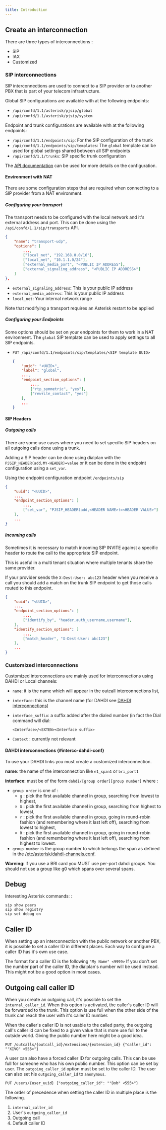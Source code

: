 ```yaml
---
title: Introduction
---
```


## Create an interconnection

There are three types of interconnections :

- SIP
- IAX
- Customized

### SIP interconnections

SIP interconnections are used to connect to a SIP provider or to another PBX that is part of your
telecom infrastructure.

Global SIP configurations are available with at the following endpoints:

- `/api/confd/1.1/asterisk/pjsip/global`
- `/api/confd/1.1/asterisk/pjsip/system`

Endpoint and trunk configurations are available with at the following endpoints:

- `/api/confd/1.1/endpoints/sip`: For the SIP configuration of the trunk
- `/api/confd/1.1/endpoints/sip/templates`: The `global` template can be used for global settings
  shared between all SIP endpoints
- `/api/confd/1.1/trunks`: SIP specific trunk configuration

The [API documentation](/documentation/api/configuration.html) can be used for more details on the
configuration.

#### Environment with NAT

There are some configuration steps that are required when connecting to a SIP provider from a NAT
environment.

##### Configuring your transport

The transport needs to be configured with the local network and it's external address and port. This
can be done using the `/api/confd/1.1/sip/transports` API.

```json
{
    "name": "transport-udp",
    "options": [
        ...,
        ["local_net", "192.168.0.0/16"],
        ["local_net", "10.1.1.0/24"],
        ["external_media_port", "<PUBLIC IP ADDRESS"],
        ["external_signaling_address", "<PUBLIC IP ADDRESS>"]
    ]
},
```

- `external_signaling_address`: This is your public IP address
- `external_media_address`: This is your public IP address
- `local_net`: Your internal network range

Note that modifying a transport requires an Asterisk restart to be applied

##### Configuring your Endpoints

Some options should be set on your endpoints for them to work in a NAT environment. The `global` SIP
template can be used to apply settings to all SIP endpoints.

- `PUT /api/confd/1.1/endpoints/sip/templates/<SIP template UUID>`

  ```json
  {
      "uuid": "<UUID>",
      "label": "global",
      ...,
      "endpoint_section_options": [
          ...,
          ["rtp_symmetric", "yes"],
          ["rewrite_contact", "yes"]
      ],
      ...
  }
  ```

#### SIP Headers

##### Outgoing calls

There are some use cases where you need to set specific SIP headers on all outgoing calls done using
a trunk.

Adding a SIP header can be done using dialplan with the `PJSIP_HEADER(add,MY-HEADER)=value` or it
can be done in the endpoint configuration using a `set_var`.

Using the endpoint configuration endpoint `/endpoints/sip`

```json
{
    "uuid": "<UUID>",
    ...,
    "endpoint_section_options": [
        ...,
        ["set_var", "PJSIP_HEADER(add,<HEADER NAME>)=<HEADER VALUE>"]
    ],
    ...
}
```

##### Incoming calls

Sometimes it is necessary to match incoming SIP INVITE against a specific header to route the call
to the appropriate SIP endpoint.

This is useful in a multi tenant situation where multiple tenants share the same provider.

If your provider sends the `X-Dest-User: abc123` header when you receive a call you should add a
match on the trunk SIP endpoint to get those calls routed to this endpoint.

```json
{
    "uuid": "<UUID>",
    ...,
    "endpoint_section_options": [
        ...,
        ["identify_by", "header,auth_username,username"],
    ],
    "identify_section_options": [
        ...,
        ["match_header", "X-Dest-User: abc123"]
    ],
    ...
}
```

### Customized interconnections

Customized interconnections are mainly used for interconnections using DAHDI or Local channels:

- `name`: it is the name which will appear in the outcall interconnections list,
- `interface`: this is the channel name (for DAHDI see
  [DAHDI interconnections](/uc-doc/administration/interconnections/introduction#interco-dahdi-conf))
- `interface_suffix`: a suffix added after the dialed number (in fact the Dial command will dial:

  ```ascii
  <Interface>/<EXTEN><Interface suffix>
  ```

- `Context` : currently not relevant

#### DAHDI interconnections {#interco-dahdi-conf}

To use your DAHDI links you must create a customized interconnection.

**name**: the name of the interconnection like `e1_span1` or `bri_port1`

**interface**: must be of the form `dahdi/[group order][group number]` where :

- `group order` is one of :
  - `g` : pick the first available channel in group, searching from lowest to highest,
  - `G` : pick the first available channel in group, searching from highest to lowest,
  - `r` : pick the first available channel in group, going in round-robin fashion (and remembering
    where it last left off), searching from lowest to highest,
  - `R` : pick the first available channel in group, going in round-robin fashion (and remembering
    where it last left off), searching from highest to lowest.
- `group number` is the group number to which belongs the span as defined in the
  [/etc/asterisk/dahdi-channels.conf](/uc-doc/administration/hardware/introduction#asterisk-dahdi-channel-conf).

**Warning**: if you use a BRI card you MUST use per-port dahdi groups. You should not use a group
like g0 which spans over several spans.

## Debug

Interesting Asterisk commands: :

```asterisk
sip show peers
sip show registry
sip set debug on
```

## Caller ID

When setting up an interconnection with the public network or another PBX, it is possible to set a
caller ID in different places. Each way to configure a caller ID has it's own use case.

The format for a caller ID is the following `"My Name" <9999>` If you don't set the number part of
the caller ID, the dialplan's number will be used instead. This might not be a good option in most
cases.

## Outgoing call caller ID

When you create an outgoing call, it's possible to set the `internal_caller_id`. When this option is
activated, the caller's caller ID will be forwarded to the trunk. This option is use full when the
other side of the trunk can reach the user with it's caller ID number.

When the caller's caller ID is not usable to the called party, the outgoing call's caller id can be
fixed to a given value that is more use full to the outside world. Giving the public number here
might be a good idea.

`PUT /outcalls/{outcall_id}/extensions/{extension_id} {"caller_id": ""XIVO" <555>"}`

A user can also have a forced caller ID for outgoing calls. This can be use full for someone who has
his own public number. This option can be set by user. The `outgoing_caller_id` option must be set
to the caller ID. The user can also set his `outgoing_caller_id` to `anonymous`.

`PUT /users/{user_uuid} {"outgoing_caller_id": ""Bob" <555>"}`

The order of precedence when setting the caller ID in multiple place is the following.

1. `internal_caller_id`
2. User's `outgoing_caller_id`
3. Outgoing call
4. Default caller ID
